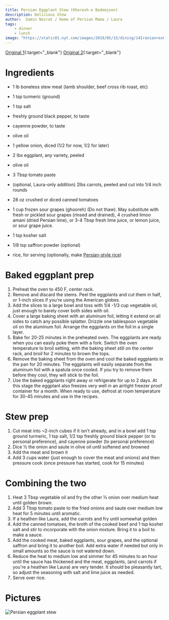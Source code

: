 ```yaml
---
title: Persian Eggplant Stew (Khoresh-e Bademjoon)
description: Delicious Stew
author:  Samin Nosrat / Homa of Persian Mama / Laura
tags:
    - dinner
    - lunch
image: "https://static01.nyt.com/images/2019/05/15/dining/14Iranianrex6/merlin_154114563_510d1c7c-f8d0-4f6f-9bf9-c0756e7619c9-articleLarge.jpg"
---
```


[Original 1](https://cooking.nytimes.com/recipes/1020210-khoresh-e-bademjoon-persian-lamb-eggplant-and-tomato-stew){:target="_blank"}
[Original 2](https://persianmama.com/khoresh-bademjan-persian-eggplant-stew-with-beef/){:target="_blank"}

# Ingredients

* 1 lb boneless stew meat (lamb shoulder, beef cross rib roast, etc)
* 1 tsp turmeric (ground)
* 1 tsp salt
* freshly ground black pepper, to taste
* cayenne powder, to taste
* olive oil
* 1 yellow onion, diced (1/2 for now, 1/2 for later)

* 2 lbs eggplant, any variety, peeled
* olive oil

* 3 Tbsp tomato paste
* (optional, Laura-only addition) 2lbs carrots, peeled and cut into 1/4 inch rounds
* 28 oz crushed or diced canned tomatoes
* 1 cup frozen sour grapes (ghooreh) (Do not thaw). May substitute with fresh or pickled sour grapes (rinsed and drained), 4 crushed limoo amani (dried Persian lime), or 3-4 Tbsp fresh lime juice, or lemon juice, or sour grape juice.
* 1 tsp kosher salt
* 1/8 tsp saffron powder (optional)

* rice, for serving (optionally, make [Persian-style rice](https://persianmama.com/persian-steamed-rice/))

# Baked eggplant prep
1. Preheat the oven to 450 F, center rack. 
1. Remove and discard the stems. Peel the eggplants and cut them in half, or 1-inch slices if you’re using the American globes.
1. Add the slices to a large bowl and toss with 1/4 -1/3 cup vegetable oil, just enough to barely cover both sides with oil.
1. Cover a large baking sheet with an aluminum foil, letting it extend on all sides to catch any possible splatter. Drizzle one tablespoon vegetable oil on the aluminum foil. Arrange the eggplants on the foil in a single layer.
1. Bake for 20-25 minutes in the preheated oven. The eggplants are ready when you can easily poke them with a fork. Switch the oven temperature to broil setting, with the baking sheet still on the center rack, and broil for 2 minutes to brown the tops.
1. Remove the baking sheet from the oven and cool the baked eggplants in the pan for 20 minutes. The eggplants will easily separate from the aluminum foil with a spatula once cooled. If you try to remove them before they cool, they will stick to the foil. 
1. Use the baked eggplants right away or refrigerate for up to 2 days. At this stage the eggplant also freezes very well in an airtight freezer proof container for a month. When ready to use, defrost at room temperature for 30-45 minutes and use in the recipes.

# Stew prep
1. Cut meat into ~2-inch cubes if it isn't already, and in a bowl add 1 tsp ground turmeric, 1 tsp salt, 1/2 tsp freshly ground black pepper (or to personal preference), and cayenne powder (to personal preference)
1. Dice ½ the onion and saute in olive oil until softened and browned
1. Add the meat and brown it
1. Add 3 cups water (just enough to cover the meat and onions) and then pressure cook (once pressure has started, cook for 15 minutes)

# Combining the two
1. Heat 3 Tbsp vegetable oil and fry the other ½ onion over medium heat until golden brown.
1. Add 3 Tbsp tomato paste to the fried onions and saute over medium low heat for 5 minutes until aromatic.
1. If a heathen like Laura, add the carrots and fry until somewhat golden
1. Add the canned tomatoes, the broth of the cooked beef and 1 tsp kosher salt and stir to incorporate with the onion mixture. Bring it to a boil to make a sauce.
1. Add the cooked meat, baked eggplants, sour grapes, and the optional saffron and bring it to another boil. Add extra water if needed but only in small amounts so the sauce is not watered down.
1. Reduce the heat to medium low and simmer for 45 minutes to an hour until the sauce has thickened and the meat, eggplants, (and carrots if you're a heathen like Laura) are very tender. It should be pleasantly tart, so adjust the seasoning with salt and lime juice as needed.
1. Serve over rice.

# Pictures

![Persian eggplant stew](https://static01.nyt.com/images/2019/05/15/dining/14Iranianrex6/merlin_154114563_510d1c7c-f8d0-4f6f-9bf9-c0756e7619c9-articleLarge.jpg)

